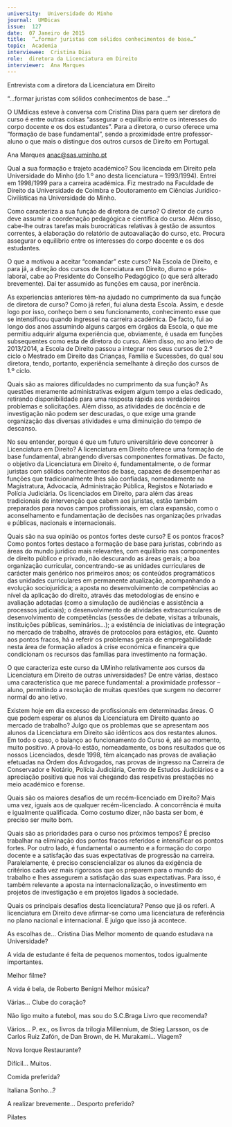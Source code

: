 ```yaml
---
university:  Universidade do Minho
journal:  UMDicas
issue:  127
date:  07 Janeiro de 2015
title:  “…formar juristas com sólidos conhecimentos de base…”
topic:  Academia
interviewee:  Cristina Dias
role:  diretora da Licenciatura em Direito
interviewer:  Ana Marques
---
```

 

 Entrevista com a diretora da Licenciatura em Direito 

 “…formar juristas com sólidos conhecimentos de base…”

 O UMdicas esteve à conversa com  Cristina Dias para quem ser diretora de curso é entre outras coisas “assegurar o equilíbrio entre os interesses do corpo docente e os dos estudantes”. Para a diretora, o curso oferece uma “formação de base fundamental”, sendo a proximidade entre professor-aluno o que mais o distingue dos outros cursos de Direito em Portugal.

 Ana Marques 
 anac@sas.uminho.pt 

 Qual a sua formação e trajeto académico?
 Sou licenciada em Direito pela Universidade do Minho (do 1.º ano desta licenciatura – 1993/1994).
 Entrei em 1998/1999 para a carreira académica.
 Fiz mestrado na Faculdade de Direito da Universidade de Coimbra e Doutoramento em Ciências Jurídico-Civilísticas na Universidade do Minho.

 Como caracteriza a sua função de diretora de curso?
 O diretor de curso deve assumir a coordenação pedagógica e científica do curso. Além disso, cabe-lhe outras tarefas mais burocráticas relativas à gestão de assuntos correntes, à elaboração do relatório de autoavaliação do curso, etc. Procura assegurar o equilíbrio entre os interesses do corpo docente e os dos estudantes.

 O que a motivou a aceitar “comandar” este curso?
 Na Escola de Direito, e para já, a direção dos cursos de licenciatura em Direito, diurno e pós-laboral, cabe ao Presidente do Conselho Pedagógico (o que será alterado brevemente). Daí ter assumido as funções em causa, por inerência.

 As experiencias anteriores têm-na ajudado no cumprimento da sua função de diretora de curso?
 Como já referi, fui aluna desta Escola. Assim, e desde logo por isso, conheço bem o seu funcionamento, conhecimento esse que se intensificou quando ingressei na carreira académica. De facto, fui ao longo dos anos assumindo alguns cargos em órgãos da Escola, o que me permitiu adquirir alguma experiência que, obviamente, é usada em funções subsequentes como esta de diretora do curso.
 Além disso, no ano letivo de 2013/2014, a Escola de Direito passou a integrar nos seus cursos de 2.º ciclo o Mestrado em Direito das Crianças, Família e Sucessões, do qual sou diretora, tendo, portanto, experiência semelhante à direção dos cursos de 1.º ciclo.

 Quais são as maiores dificuldades no cumprimento da sua função?
 As questões meramente administrativas exigem algum tempo a elas dedicado, retirando disponibilidade para uma resposta rápida aos verdadeiros problemas e solicitações. Além disso, as atividades de docência e de investigação não podem ser descuradas, o que exige uma grande organização das diversas atividades e uma diminuição do tempo de descanso.

 No seu entender, porque é que um futuro universitário deve concorrer à Licenciatura em Direito?
 A licenciatura em Direito oferece uma formação de base fundamental, abrangendo diversas componentes formativas. De facto, o objetivo da Licenciatura em Direito é, fundamentalmente, o de formar juristas com sólidos conhecimentos de base, capazes de desempenhar as funções que tradicionalmente lhes são confiadas, nomeadamente na Magistratura, Advocacia, Administração Pública, Registos e Notariado e Polícia Judiciária. Os licenciados em Direito, para além das áreas tradicionais de intervenção que cabem aos juristas, estão também preparados para novos campos profissionais, em clara expansão, como o aconselhamento e fundamentação de decisões nas organizações privadas e públicas, nacionais e internacionais.

 Quais são na sua opinião os pontos fortes deste curso? E os pontos fracos?
 Como pontos fortes destaco a formação de base para juristas, cobrindo as áreas do mundo jurídico mais relevantes, com equilíbrio nas componentes de direito público e privado, não descurando as áreas gerais; a boa organização curricular, concentrando-se as unidades curriculares de carácter mais genérico nos primeiros anos; os conteúdos programáticos das unidades curriculares em permanente atualização, acompanhando a evolução sociojurídica; a aposta no desenvolvimento de competências ao nível da aplicação do direito, através das metodologias de ensino e avaliação adotadas (como a simulação de audiências e assistência a processos judiciais); o desenvolvimento de atividades extracurriculares de desenvolvimento de competências (sessões de debate, visitas a tribunais, instituições públicas, seminários...); a existência de iniciativas de integração no mercado de trabalho, através de protocolos para estágios, etc. Quanto aos pontos fracos, há a referir os problemas gerais de empregabilidade nesta área de formação aliados à crise económica e financeira que condicionam os recursos das famílias para investimento na formação.

 O que caracteriza este curso da UMinho relativamente aos cursos da Licenciatura em Direito de outras universidades?
 De entre várias, destaco uma característica que me parece fundamental: a proximidade professor – aluno, permitindo a resolução de muitas questões que surgem no decorrer normal do ano letivo.

 Existem hoje em dia excesso de profissionais em determinadas áreas. O que podem esperar os alunos da Licenciatura em Direito quanto ao mercado de trabalho?
 Julgo que os problemas que se apresentam aos alunos da Licenciatura em Direito são idênticos aos dos restantes alunos. Em todo o caso, o balanço ao funcionamento do Curso é, até ao momento, muito positivo. A prová-lo estão, nomeadamente, os bons resultados que os nossos Licenciados, desde 1998, têm alcançado nas provas de avaliação efetuadas na Ordem dos Advogados, nas provas de ingresso na Carreira de Conservador e Notário, Polícia Judiciária, Centro de Estudos Judiciários e a apreciação positiva que nos vai chegando das respetivas prestações no meio académico e forense.

 Quais são os maiores desafios de um recém-licenciado em Direito?
 Mais uma vez, iguais aos de qualquer recém-licenciado. A concorrência é muita e igualmente qualificada. Como costumo dizer, não basta ser bom, é preciso ser muito bom.

 Quais são as prioridades para o curso nos próximos tempos?
 É preciso trabalhar na eliminação dos pontos fracos referidos e intensificar os pontos fortes. Por outro lado, é fundamental o aumento e a formação do corpo docente e a satisfação das suas expectativas de progressão na carreira. Paralelamente, é preciso consciencializar os alunos da exigência de critérios cada vez mais rigorosos que os preparem para o mundo do trabalho e lhes assegurem a satisfação das suas expectativas. Para isso, é também relevante a aposta na internacionalização, o investimento em projetos de investigação e em projetos ligados à sociedade.

 Quais os principais desafios desta licenciatura?
 Penso que já os referi. A licenciatura em Direito deve afirmar-se como uma licenciatura de referência no plano nacional e internacional. E julgo que isso já acontece.

 
 As escolhas de...
 Cristina Dias Melhor momento de quando estudava na Universidade?

 A vida de estudante é feita de pequenos momentos, todos igualmente importantes.

 Melhor filme?

 A vida é bela, de Roberto Benigni Melhor música?

 Várias… Clube do coração?

 Não ligo muito a futebol, mas sou do S.C.Braga Livro que recomenda?

 Vários… P. ex., os livros da trilogia Millennium, de Stieg Larsson, os de Carlos Ruiz Zafón, de Dan Brown, de H. Murakami… Viagem?

 Nova Iorque Restaurante?

 Difícil… Muitos.

 Comida preferida?

 Italiana Sonho…?

 A realizar brevemente… Desporto preferido?

 Pilates 

